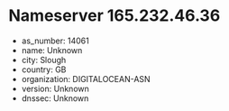 # Nameserver 165.232.46.36

* as_number: 14061
* name: Unknown
* city: Slough
* country: GB
* organization: DIGITALOCEAN-ASN
* version: Unknown
* dnssec: Unknown
